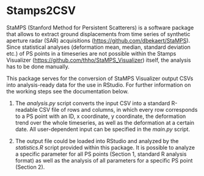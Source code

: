 # Stamps2CSV

StaMPS (Stanford Method for Persistent Scatterers) is a software package that allows to extract ground displacements from time series of synthetic aperture radar (SAR) acquisitions (https://github.com/dbekaert/StaMPS). Since statistical analyses (deformation mean, median, standard deviation etc.) of PS points in a timeseries are not possible within the Stamps Visualizer (https://github.com/thho/StaMPS_Visualizer) itself, the analysis has to be done manually. 

This package serves for the conversion of StaMPS Visualizer output CSVs into analysis-ready data for the use in RStudio. For further information on the working steps see the documentation below. 

1) The *analysis.py* script converts the input CSV into a standard R-readable CSV file of rows and columns, in which every 
row corresponds to a PS point with an ID, x coordinate, y coordinate, the deformation trend over 
the whole timeseries, as well as the deformation at a certain date. All user-dependent input can be specified in the 
*main.py* script.

2) The output file could be loaded into RStudio and analyzed by the *statistics.R* script provided within this package. It is 
possible to analyze a specific parameter for all PS points (Section 1, standard R analysis format) as well as the 
analysis of all parameters for a specific PS point (Section 2).
